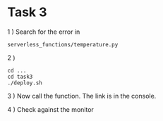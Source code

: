 # Task 3

1 ) Search for the error in    

             
    serverless_functions/temperature.py
    
2 ) 


    cd ...           
    cd task3    
    ./deploy.sh
     
3 ) Now call the function. The link is in the console.

4 ) Check against the monitor

